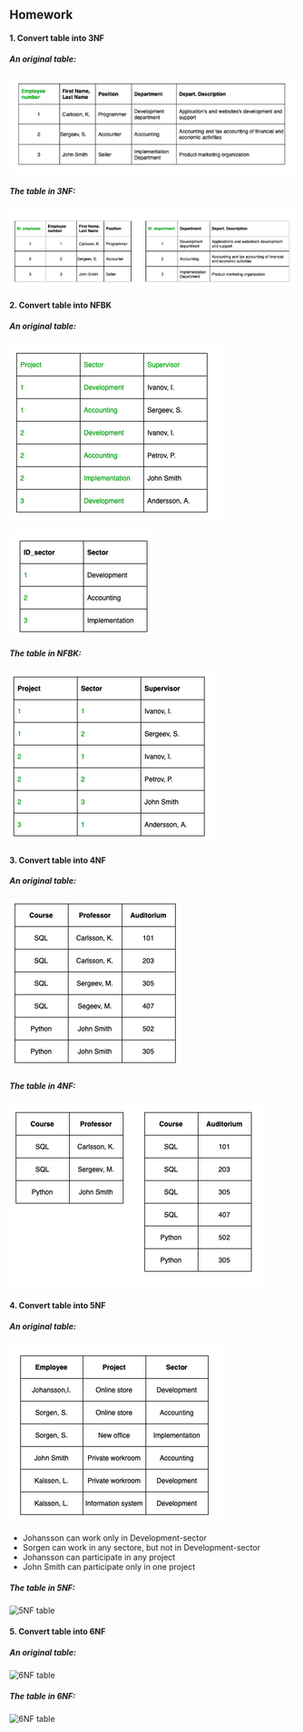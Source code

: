 ## Homework

#### 1. Convert table into 3NF

##### An original table:

![Base table](https://github.com/Annassie/dw_designing_and_ETL/blob/task_2/Anna_Niukkanen_task_2/images/Screenshot%202022-01-31%20at%2023.30.29.png)

##### The table in 3NF:

![Into 3NF](https://github.com/Annassie/dw_designing_and_ETL/blob/task_2/Anna_Niukkanen_task_2/images/Screenshot%202022-01-31%20at%2023.30.34.png)

#### 2. Convert table into NFBK

##### An original table:

![Into 3NF](https://github.com/Annassie/dw_designing_and_ETL/blob/task_2/Anna_Niukkanen_task_2/images/Screenshot%202022-02-01%20at%200.25.22.png)

![Into NFBK](https://github.com/Annassie/dw_designing_and_ETL/blob/task_2/Anna_Niukkanen_task_2/images/Screenshot%202022-02-01%20at%200.30.59.png)

##### The table in NFBK:

![Into NFBK](https://github.com/Annassie/dw_designing_and_ETL/blob/task_2/Anna_Niukkanen_task_2/images/Screenshot%202022-02-01%20at%200.31.04.png)


#### 3. Convert table into 4NF

##### An original table:

![Base table](https://github.com/Annassie/dw_designing_and_ETL/blob/task_2/Anna_Niukkanen_task_2/images/Screenshot%202022-02-01%20at%200.04.45.png)


##### The table in 4NF:

![4NF table](https://github.com/Annassie/dw_designing_and_ETL/blob/task_2/Anna_Niukkanen_task_2/images/Screenshot%202022-02-01%20at%2016.41.45.png)



#### 4. Convert table into 5NF

##### An original table:

![5NF table](https://github.com/Annassie/dw_designing_and_ETL/blob/task_2/Anna_Niukkanen_task_2/images/Screenshot%202022-02-01%20at%200.49.58.png)

- Johansson can work only in Development-sector
- Sorgen can work in any sectore, but not in Development-sector
- Johansson can participate in any project
- John Smith can participate only in one project 


##### The table in 5NF:

![5NF table]()




#### 5. Convert table into 6NF

##### An original table:

![6NF table]()

##### The table in 6NF:

![6NF table]()
